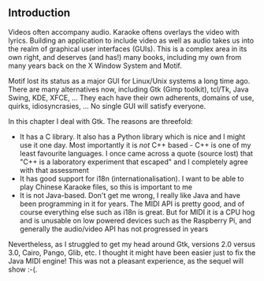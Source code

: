 
##  Introduction 


Videos often accompany audio. Karaoke oftens overlays the video
      with lyrics. Building an application to include video as well
      as audio takes us into the realm of graphical user interfaces
      (GUIs). This is a complex area in its own right, and deserves
      (and has!) many books, including my own from many years back on
      the X Window System and Motif.


Motif lost its status as a major GUI for Linux/Unix systems
      a long time ago. There are many alternatives now, including
      Gtk (Gimp toolkit), tcl/Tk, Java Swing, KDE, XFCE, ...
      They each have their own adherents, domains of use, quirks,
      idiosyncrasies, ... No single GUI will satisfy everyone.


In this chapter I deal with Gtk. The reasons are threefold:

+ It has a C library. It also has a Python library which
	  is nice and I might use it one day. Most importantly it
	  is _not_ C++ based - C++ is one of my least 
	  favourite languages. I once came across a quote (source
	  lost) that "C++ is a laboratory experiment that escaped"
	  and I completely agree with that assessment
+ It has good support for i18n (internationalisation).
	  I want to be able to play Chinese Karaoke files, so this
	  is important to me
+ It is not Java-based. Don't get me wrong, I really like Java
	  and have been programming in it for years.
	  The MIDI API is pretty good, and of course everything
	  else such as i18n is great. But for MIDI it is a CPU
	  hog and is unusable on low powered devices such as the
	  Raspberry Pi, and generally the audio/video API has not
	  progressed in years

Nevertheless, as I struggled to get my head around Gtk,
      versions 2.0 versus 3.0, Cairo, Pango, Glib, etc.
      I thought it might have been easier just to fix the Java
      MIDI engine! This was not a pleasant experience,
      as the sequel will show :-(.
